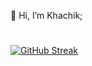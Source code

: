  👋 Hi, I’m Khachik;
 #
 [![GitHub Streak](https://streak-stats.demolab.com/?user=Khachik090909&theme=highcontrast)](https://git.io/streak-stats)


